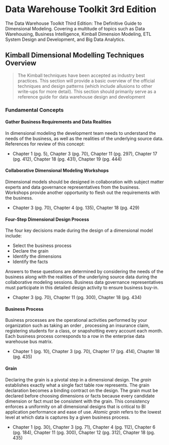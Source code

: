 # Data Warehouse Toolkit 3rd Edition 
The Data Warehouse Toolkit Third Edition: The Definitive Guide to Dimensional Modeling. Covering a multitude of topics such as Data Warehousing, Business Intelligence, Kimball Dimension Modeling, ETL System Design and Development, and Big Data Analytics. 

## Kimball Dimensional Modelling Techniques Overview
> The Kimball techniques have been accepted as industry best practices. This section will provide a basic overview of the official techniques and design patterns (which include allusions to other write-ups for more detail). This section should primarily serve as a reference guide for data warehouse design and development 

### Fundamental Concepts 

#### Gather Business Requirements and Data Realities 
In dimensional modeling the development team needs to understand the needs of the business, as well as the realities of the underlying source data. References for review of this concept: 
* Chapter 1 (pg. 5), Chapter 3 (pg. 70), Chapter 11 (pg. 297), Chapter 17 (pg. 412), Chapter 18 (pg. 431), Chapter 19 (pg. 444)

#### Collaborative Dimensional Modeling Workshops 
Dimensional models should be designed in collaboration with subject matter experts and data governance representatives from the business. Workshops provide another opportunity to flesh out the requirements with the business. 
* Chapter 3 (pg. 70), Chapter 4 (pg. 135), Chapter 18 (pg. 429)

#### Four-Step Dimensional Design Process 
The four key decisions made during the design of a dimensional model include: 
* Select the business process 
* Declare the grain 
* Identify the dimensions 
* Identify the facts 

Answers to these questions are determined by considering the needs of the business along with the realities of the underlying source data during the collaborative modeling sessions. Business data governance representatives must participate in this detailed design activity to ensure business buy-in. 
* Chapter 3 (pg. 70), Chapter 11 (pg. 300), Chapter 18 (pg. 434)

#### Business Process 
Business processes are the operational activities performed by your organization such as taking an order , processing an insurance claim, registering students for a class, or snapshotting every account each month. Each business process corresponds to a row in the enterprise data warehouse bus matrix. 
* Chapter 1 (pg. 10), Chapter 3 (pg. 70), Chapter 17 (pg. 414), Chapter 18 (pg. 435)

#### Grain 
Declaring the grain is a pivotal step in a dimensional design. The _grain_ establishes exactly what a single fact table row represents. The grain declaration becomes a binding contract on the design. The grain must be declared before choosing dimensions or facts because every candidate dimension or fact must be consistent with the grain. This consistency enforces a uniformity on all dimensional designs that is critical to BI application performance and ease of use. _Atomic grain_ refers to the lowest level at which data is captures by a given business process. 
* Chapter 1 (pg. 30), Chapter 3 (pg. 71), Chapter 4 (pg. 112), Chapter 6 (pg. 184), Chapter 11 (pg. 300), Chapter 12 (pg. 312), Chapter 18 (pg. 435)